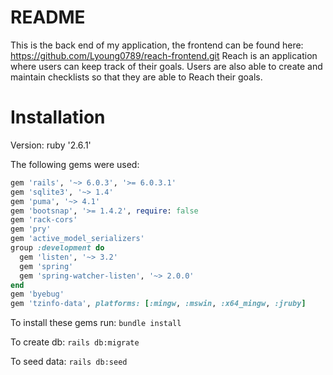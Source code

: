 # README

This is the back end of my application, the frontend can be found here: https://github.com/Lyoung0789/reach-frontend.git
Reach is an application where users can keep track of their goals. Users are also able to create and maintain checklists so that they are able to Reach their goals. 


# Installation
Version: ruby '2.6.1'

The following gems were used: 
```ruby
gem 'rails', '~> 6.0.3', '>= 6.0.3.1'
gem 'sqlite3', '~> 1.4'
gem 'puma', '~> 4.1'
gem 'bootsnap', '>= 1.4.2', require: false
gem 'rack-cors'
gem 'pry'
gem 'active_model_serializers'
group :development do
  gem 'listen', '~> 3.2'
  gem 'spring'
  gem 'spring-watcher-listen', '~> 2.0.0'
end
gem 'byebug'
gem 'tzinfo-data', platforms: [:mingw, :mswin, :x64_mingw, :jruby]
```

To install these gems run:
`bundle install`

To create db: 
`rails db:migrate`

To seed data: 
`rails db:seed`
